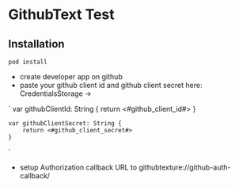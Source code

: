 # GithubText Test


## Installation

`pod install`

- create developer app on github
- paste your github client id and github client secret here:
CredentialsStorage -> 

`    var githubClientId: String {
        return <#github_client_id#>
    }

    var githubClientSecret: String {
        return <#github_client_secret#>
    }
`
- setup Authorization callback URL to githubtexture://github-auth-callback/